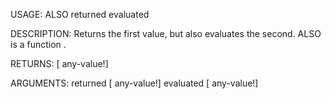USAGE:
     ALSO returned evaluated 

DESCRIPTION:
     Returns the first value, but also evaluates the second.
     ALSO is a function .

RETURNS: [<opt> any-value!]

ARGUMENTS:
    returned [<opt> any-value!]
    evaluated [<opt> any-value!]
